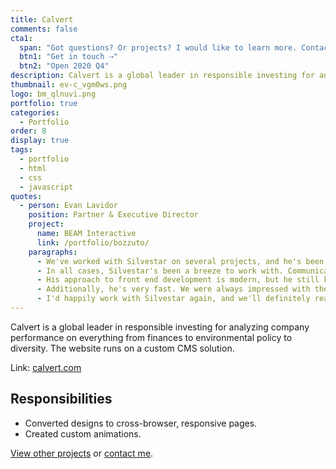```yaml
---
title: Calvert
comments: false
cta1:
  span: "Got questions? Or projects? I would like to learn more. Contact me today!"
  btn1: "Get in touch ⇢"
  btn2: "Open 2020 Q4"
description: Calvert is a global leader in responsible investing for analyzing company performance on everything from finances to environmental policy to diversity.
thumbnail: ev-c_vgm0ws.png
logo: bm_qlnuvi.png
portfolio: true
categories:
  - Portfolio
order: 8
display: true
tags:
  - portfolio
  - html
  - css
  - javascript
quotes:
  - person: Evan Lavidor
    position: Partner & Executive Director
    project:
      name: BEAM Interactive
      link: /portfolio/bozzuto/
    paragraphs:
      - We've worked with Silvestar on several projects, and he's been a pleasure to work with on all of them. Recently, he handled primary front end development for two large web sites that were launched on Adobe Experience Manager. He's also worked on the front end development of a large WordPress project as well as some smaller campaign landing page and microsite work.
      - In all cases, Silvestar's been a breeze to work with. Communication is easy, and he's happy to be part of a larger team, attend regular standups, stay in close communication electronically, etc. (a key factor when working across countries/time zones).
      - His approach to front end development is modern, but he still knows how to debug for Internet Explorer and handle browser-specific issues. He's a thorough tester and has a great eye for detail.
      - Additionally, he's very fast. We were always impressed with the speed at which he could put things together at a very high level of quality.
      - I'd happily work with Silvestar again, and we'll definitely reach out to him in the future when we need help with additional projects.
---
```


Calvert is a global leader in responsible investing for analyzing company performance on everything from finances to environmental policy to diversity. The website runs on a custom CMS solution.

Link: [calvert.com](https://www.calvert.com/invest-with-purpose.php)

## Responsibilities

- Converted designs to cross-browser, responsive pages.
- Created custom animations.

[View other projects](/portfolio/) or [contact me](/contact/).
